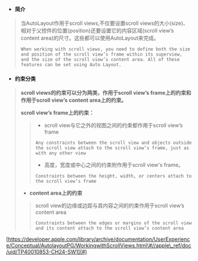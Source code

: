 * #### 简介

> 当AutoLayout作用于scroll views,不仅要设置scroll views的大小\(size\)、相对于父控件的位置\(position\)还要设置它的内容区域\(scroll view’s content area\)的尺寸。这些都可以使用AutoLayout来完成。
>
> ```
> When working with scroll views, you need to define both the size and position of the scroll view’s frame within its superview, and the size of the scroll view’s content area. All of these features can be set using Auto Layout.
> ```

* #### 约束分类

> **scroll views的约束可以分为两类，作用于scroll view’s frame上的约束和作用于scroll view’s content area上的约束。**
>
> **scroll view’s frame上的约束：**
>
> > * scroll view与它之外的视图之间的约束都作用于scroll view’s frame
> >
> > ```
> > Any constraints between the scroll view and objects outside the scroll view attach to the scroll view’s frame, just as with any other view
> > ```
> >
> > * 高度，宽度或中心之间的约束附作用于scroll view's frame。
> >
> > ```
> > Constraints between the height, width, or centers attach to the scroll view’s frame
> > ```
>
> * **content area上的约束**
>
> > scroll view的边缘或边距与其内容之间的约束作用于scroll view’s content area
> >
> > ```
> > Constraints between the edges or margins of the scroll view and its content attach to the scroll view’s content area
> > ```

[https://developer.apple.com/library/archive/documentation/UserExperience/Conceptual/AutolayoutPG/WorkingwithScrollViews.html\#//apple\_ref/doc/uid/TP40010853-CH24-SW1](#)

